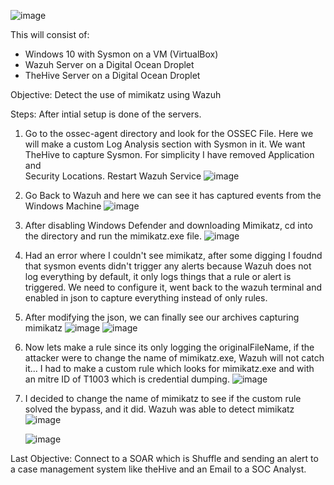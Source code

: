 ![image](https://github.com/user-attachments/assets/7229770a-2279-4a6f-9ab9-ab1caae29dbc)

This will consist of:
  - Windows 10 with Sysmon on a VM (VirtualBox)
  - Wazuh Server on a Digital Ocean Droplet
  - TheHive Server on a Digital Ocean Droplet

Objective: Detect the use of mimikatz using Wazuh

Steps: After intial setup is done of the servers. 
  1. Go to the ossec-agent directory and look for the OSSEC File. Here we will make a custom Log Analysis section with Sysmon in it. We want TheHive to capture Sysmon. For simplicity I have removed Application and       
  Security Locations. Restart Wazuh Service
  ![image](https://github.com/user-attachments/assets/19b55af8-d2e7-4fdd-88e1-9ce741e0c77a)
  2. Go Back to Wazuh and here we can see it has captured events from the Windows Machine
  ![image](https://github.com/user-attachments/assets/d6f63935-34fc-4bad-83c2-644294995856)
  3. After disabling Windows Defender and downloading Mimikatz, cd into the directory and run the mimikatz.exe file.
  ![image](https://github.com/user-attachments/assets/c723a673-17d7-4fd8-9085-321b74c342d3)

  4. Had an error where I couldn't see mimikatz, after some digging I foudnd that sysmon events didn't trigger any alerts because Wazuh does not log everything by default, it only logs things that a rule or alert is triggered. We need to configure it, went back to the         wazuh terminal and enabled in json to capture everything instead of only rules.
     
  5. After modifying the json, we can finally see our archives capturing mimikatz
     ![image](https://github.com/user-attachments/assets/05a63364-7f31-42ea-9430-480d4ba320f7)
     ![image](https://github.com/user-attachments/assets/55270ce2-7c9b-45ee-89e6-f1ef17d083cc)

  6. Now lets make a rule since its only logging the originalFileName, if the attacker were to change the name of mimikatz.exe, Wazuh will not catch it...
     I had to make a custom rule which looks for mimikatz.exe and with an mitre ID of T1003 which is credential dumping.
     ![image](https://github.com/user-attachments/assets/654e0e23-1190-4e32-9ccb-fe1ff1b37a9f)
     

  7. I decided to change the name of mimikatz to see if the custom rule solved the bypass, and it did. Wazuh was able to detect mimikatz
     ![image](https://github.com/user-attachments/assets/c5598e32-76a7-43c4-87d6-de644af655e1)

     ![image](https://github.com/user-attachments/assets/474060c7-2de4-46d4-ba1a-71ee11aa95ce)

Last Objective: Connect to a SOAR which is Shuffle and sending an alert to a case management system like theHive and an Email to a SOC Analyst.

